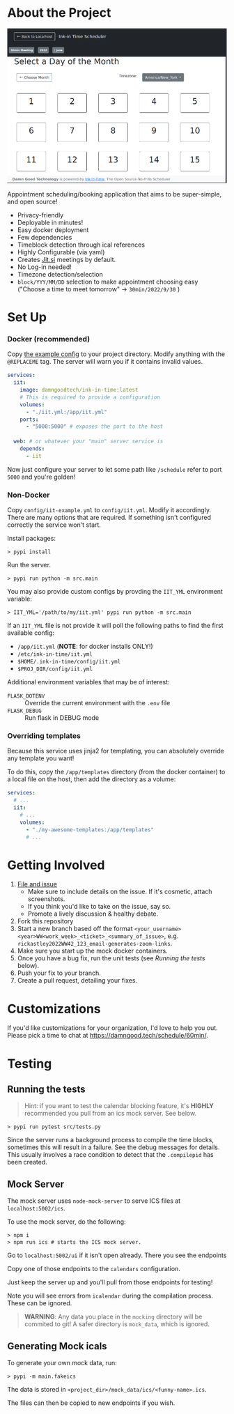 # About the Project

![Ink-in Time Screenshot](./docs/images/screenshot-1.png)

Appointment scheduling/booking application that aims to be super-simple, and open source!

- Privacy-friendly
- Deployable in minutes!
- Easy docker deployment
- Few dependencies
- Timeblock detection through ical references
- Highly Configurable (via yaml)
- Creates [Jit.si](https://meet.jit.si) meetings by default.
- No Log-in needed!
- Timezone detection/selection
- `block/YYY/MM/DD` selection to make appointment choosing easy
  ("Choose a time to meet tomorrow" → `30min/2022/9/30` )

# Set Up

### Docker (recommended)

Copy [the example config](./config/iit.example.yml) to your project directory.
Modify anything with the `@REPLACEME` tag. The server will warn you if it
contains invalid values.

```yml
services:
  iit:
    image: damngoodtech/ink-in-time:latest
    # This is required to provide a configuration
    volumes:
      - "./iit.yml:/app/iit.yml"
    ports:
      - "5000:5000" # exposes the port to the host
  
  web: # or whatever your "main" server service is
    depends:
      - iit
```

Now just configure your server to let some path like `/schedule` refer
to port `5000` and you're golden!

### Non-Docker

Copy `config/iit-example.yml` to `config/iit.yml`. Modify it accordingly. There
are many options that are required. If something isn't configured correctly
the service won't start.

Install packages:

```shell
> pypi install
```

Run the server.

```shell
> pypi run python -m src.main
```

You may also provide custom configs by provding the `IIT_YML` environment variable:

```shell
> IIT_YML='/path/to/my/iit.yml' pypi run python -m src.main
```

If an `IIT_YML` file is not provide it will poll the following paths to
find the first available config:

- `/app/iit.yml` (**NOTE**: for docker installs ONLY!)
- `/etc/ink-in-time/iit.yml`
- `$HOME/.ink-in-time/config/iit.yml`
- `$PROJ_DIR/config/iit.yml`

Additional environment variables that may be of interest:

<dl>
  <dt><code>FLASK_DOTENV</code></dt>
  <dd>Override the current environment with the <code>.env</code> file</dd>
  <dt><code>FLASK_DEBUG</code></dt>
  <dd>Run flask in DEBUG mode</dd>
</dl>

### Overriding templates

Because this service uses jinja2 for templating, you can absolutely
override any template you want!

To do this, copy the `/app/templates` directory (from the docker container) to a local file on the host, then add the directory as a volume:

```yml
services:
  # ...
  iit:
    # ...
    volumes:
      - "./my-awesome-templates:/app/templates"
      # ...
```

# Getting Involved

1. [File and issue](https://github.com/src-r-r/ink-in-time/issues)
   - Make sure to include details on the issue. If it's cosmetic, attach screenshots.
   - If you think you'd like to take on the issue, say so.
   - Promote a lively discussion & healthy debate.
2. Fork this repository
3. Start a new branch based off the format `<your_username><year>WW<work_week>_<ticket>_<summary_of_issue>`, e.g. `rickastley2022WW42_123_email-generates-zoom-links`.
3. Make sure you start up the mock docker containers.
4. Once you have a bug fix, run the unit tests (see _Running the tests_ below).
5. Push your fix to your branch.
6. Create a pull request, detailing your fixes.

# Customizations

If you'd like customizations for your organization, I'd love to help you out.
Please pick a time to chat at https://damngood.tech/schedule/60min/.

# Testing

## Running the tests

> Hint: if you want to test the calendar blocking feature, it's **HIGHLY**
> recommended you pull from an ics mock server. See below.

```
> pypi run pytest src/tests.py
```

Since the server runs a background process to compile the time blocks,
sometimes this will result in a failure. See the debug messages for details.
This usually involves a race condition to detect that the `.compilepid` has
been created.

## Mock Server

The mock server uses `node-mock-server` to serve ICS files at `localhost:5002/ics`.

To use the mock server, do the following:

```shell
> npm i
> npm run ics # starts the ICS mock server.
```

Go to `localhost:5002/ui` if it isn't open already. There you see the endpoints

Copy one of those endpoints to the `calendars` configuration.

Just keep the server up and you'll pull from those endpoints for testing!

Note you will see errors from `icalendar` during the compilation process. These can be ignored.

> **WARNING**: Any data you place in the `mocking` directory will be commited to git!
> A safer directory is `mock_data`, which is ignored.

## Generating Mock icals

To generate your own mock data, run:

```shell
> pypi -m main.fakeics
```

The data is stored in `<project_dir>/mock_data/ics/<funny-name>.ics`.

The files can then be copied to new endpoints if you wish.
